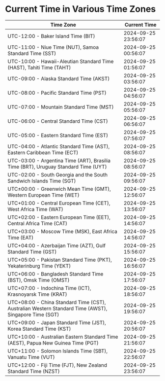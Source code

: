 # Current Time in Various Time Zones

| Time Zone | Current Time |
|-----------|--------------|
| UTC-12:00 - Baker Island Time (BIT) | 2024-09-25 23:56:07 |
| UTC-11:00 - Niue Time (NUT), Samoa Standard Time (SST) | 2024-09-25 00:56:07 |
| UTC-10:00 - Hawaii-Aleutian Standard Time (HAST), Tahiti Time (TAHT) | 2024-09-25 01:56:07 |
| UTC-09:00 - Alaska Standard Time (AKST) | 2024-09-25 03:56:07 |
| UTC-08:00 - Pacific Standard Time (PST) | 2024-09-25 04:56:07 |
| UTC-07:00 - Mountain Standard Time (MST) | 2024-09-25 05:56:07 |
| UTC-06:00 - Central Standard Time (CST) | 2024-09-25 06:56:07 |
| UTC-05:00 - Eastern Standard Time (EST) | 2024-09-25 07:56:07 |
| UTC-04:00 - Atlantic Standard Time (AST), Eastern Caribbean Time (ECT) | 2024-09-25 08:56:07 |
| UTC-03:00 - Argentina Time (ART), Brasília Time (BRT), Uruguay Standard Time (UYT) | 2024-09-25 08:56:07 |
| UTC-02:00 - South Georgia and the South Sandwich Islands Time (SGT) | 2024-09-25 09:56:07 |
| UTC±00:00 - Greenwich Mean Time (GMT), Western European Time (WET) | 2024-09-25 12:56:07 |
| UTC+01:00 - Central European Time (CET), West Africa Time (WAT) | 2024-09-25 13:56:07 |
| UTC+02:00 - Eastern European Time (EET), Central Africa Time (CAT) | 2024-09-25 14:56:07 |
| UTC+03:00 - Moscow Time (MSK), East Africa Time (EAT) | 2024-09-25 14:56:07 |
| UTC+04:00 - Azerbaijan Time (AZT), Gulf Standard Time (GST) | 2024-09-25 15:56:07 |
| UTC+05:00 - Pakistan Standard Time (PKT), Yekaterinburg Time (YEKT) | 2024-09-25 16:56:07 |
| UTC+06:00 - Bangladesh Standard Time (BST), Omsk Time (OMST) | 2024-09-25 17:56:07 |
| UTC+07:00 - Indochina Time (ICT), Krasnoyarsk Time (KRAT) | 2024-09-25 18:56:07 |
| UTC+08:00 - China Standard Time (CST), Australian Western Standard Time (AWST), Singapore Time (SGT) | 2024-09-25 19:56:07 |
| UTC+09:00 - Japan Standard Time (JST), Korea Standard Time (KST) | 2024-09-25 20:56:07 |
| UTC+10:00 - Australian Eastern Standard Time (AEST), Papua New Guinea Time (PGT) | 2024-09-25 21:56:07 |
| UTC+11:00 - Solomon Islands Time (SBT), Vanuatu Time (VUT) | 2024-09-25 22:56:07 |
| UTC+12:00 - Fiji Time (FJT), New Zealand Standard Time (NZST) | 2024-09-25 23:56:07 |

